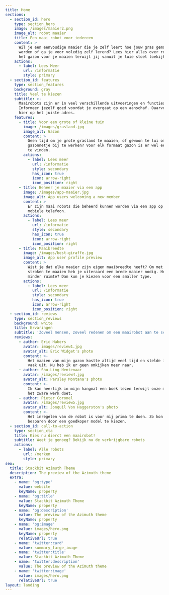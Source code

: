 ```yaml
---
title: Home
sections:
  - section_id: hero
    type: section_hero
    image: /images/maaier2.png
    image_alt: robot maaier
    title: Een maai robot voor iedereen
    content: >
      Wil je een eenvoudige maaier die je zelf leert hoe jouw gras gemaait moet
      worden of ga je voor voledig zelf lerend? Lees hier alles over robots die
      het gazon voor je maaien terwijl jij vanuit je luie stoel toekijkt!
    actions:
      - label: Lees Meer
        url: /informatie
        style: primary
  - section_id: features
    type: section_features
    background: gray
    title: Veel te kiezen
    subtitle: >-
      Maairobots zijn er in veel verschillende uitvoeringen en functies.
      Informeer jezelf goed voordat je overgaat op een aanschaf. Daarvoor ben je
      hier op het juiste adres.
    features:
      - title: Voor een grote of kleine tuin
        image: /images/grasland.jpg
        image_alt: Gazon
        content: >
          Geen tijd om je grote grasland te maaien, of gewoon te lui om je
          gazonnetje bij te werken? Voor elk formaat gazon is er wel een maaier
          te vinden.
        actions:
          - label: Lees meer
            url: /informatie
            style: secondary
            has_icon: true
            icon: arrow-right
            icon_position: right
      - title: Beheer je maaier via een app
        image: /images/app-maaier.jpg
        image_alt: App users welcoming a new member
        content: >
          Er zijn maai robots die beheerd kunnen worden via een app op je
          mobiele telefoon.
        actions:
          - label: Lees meer
            url: /informatie
            style: secondary
            has_icon: true
            icon: arrow-right
            icon_position: right
      - title: Maaibreedte
        image: /images/best-giraffe.jpg
        image_alt: App user profile preview
        content: >
          Wist je dat elke maaier zijn eigen maaibreedte heeft? Om met breede
          stroken te maaien heb je uiteraard een brede maaier nodig. Heb je wat
          minder ruimte? Dan kun je kiezen voor een smaller type.
        actions:
          - label: Lees meer
            url: /informatie
            style: secondary
            has_icon: true
            icon: arrow-right
            icon_position: right
  - section_id: reviews
    type: section_reviews
    background: white
    title: Ervaringen
    subtitle: 'Zoveel mensen, zoveel redenen om een maairobot aan te schaffen.'
    reviews:
      - author: Eric Habers
        avatar: images/review1.jpg
        avatar_alt: Eric Widget's photo
        content: >-
          Het maaien van mijn gazon kostte altijd veel tijd en stelde ik dus
          vaak uit. Nu heb ik er geen omkijken meer naar.
      - author: Shu-Ling Hentenaar
        avatar: /images/review4.jpg
        avatar_alt: Parsley Montana's photo
        content: >-
          Ik kan heerlijk in mijn hangmat een boek lezen terwijl onze maairobot
          het zware werk doet.
      - author: Pieter Coronel
        avatar: /images/review5.jpg
        avatar_alt: Jonquil Von Haggerston's photo
        content: >-
          Het inregelen van de robot is voor mij prima te doen. Zo kon ik geld
          besparen door een goedkoper model te kiezen.
  - section_id: call-to-action
    type: section_cta
    title: Kies nu dierct een maairobot!
    subtitle: Weet je genoeg? Bekijk nu de verkrijgbare robots
    actions:
      - label: Alle robots
        url: /merken
        style: primary
seo:
  title: Stackbit Azimuth Theme
  description: The preview of the Azimuth theme
  extra:
    - name: 'og:type'
      value: website
      keyName: property
    - name: 'og:title'
      value: Stackbit Azimuth Theme
      keyName: property
    - name: 'og:description'
      value: The preview of the Azimuth theme
      keyName: property
    - name: 'og:image'
      value: images/hero.png
      keyName: property
      relativeUrl: true
    - name: 'twitter:card'
      value: summary_large_image
    - name: 'twitter:title'
      value: Stackbit Azimuth Theme
    - name: 'twitter:description'
      value: The preview of the Azimuth theme
    - name: 'twitter:image'
      value: images/hero.png
      relativeUrl: true
layout: landing
---
```

